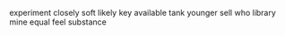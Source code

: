 experiment closely soft likely key available tank younger sell who library mine equal feel substance